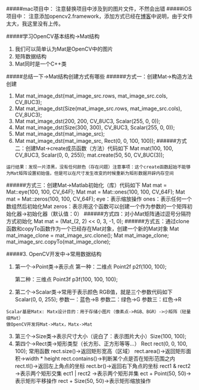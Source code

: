 #####mac项目中：
注意替换项目中涉及到的图片文件，不然会出错
#####iOS项目中：
注意添加opencv2.framework，添加方式已经在[博客](https://www.jianshu.com/p/c54c887dc2f7)中说明，由于文件太大，我这里没有上传。

#####学习OpenCV基本结构->Mat结构
1. 我们可以简单认为Mat是OpenCV中的图片
2. 矩阵数据结构
3. Mat同时是一个C++类

#####总结一下->Mat结构创建方式有哪些
######方式一：创建Mat->构造方法创建
1. Mat mat_image_dst(mat_image_src.rows, mat_image_src.cols, CV_8UC3);
2. Mat mat_image_dst(Size(mat_image_src.rows, mat_image_src.cols), CV_8UC3);
3. Mat mat_image_dst(200, 200, CV_8UC3, Scalar(255, 0, 0));
4. Mat mat_image_dst(Size(300, 300), CV_8UC3, Scalar(255, 0, 0));
5. Mat mat_image_dst(mat_image_src);
6. Mat mat_image_dst(mat_image_src, Rect(0, 0, 100, 100));
######方式二：创建Mat->create成员函数（方法）代码如下
Mat mat(100, 100, CV_8UC3, Scalar(0, 0, 255));
mat.create(50, 50, CV_8UC(3));
```
运行结果：发现一片漆黑，没有任何颜色（存在问题）注意事项：这个create函数起始不能够为Mat矩阵设置初始值，但是可以在尺寸发生改变的时候重新为矩形数据开辟内存空间
```

######方式三：创建Mat->Matlab初始化（库）代码如下
Mat mat = Mat::eye(100, 100, CV_64F);
Mat mat = Mat::ones(100, 100, CV_64F);
Mat mat = Mat::zeros(100, 100, CV_64F);
eye：表示缩放操作
ones：表示任何一个数组然后初始化Mat
zeros：表示用这个函数可以创建一个作为参数的一个矩阵初始化器->初始化器（默认值：0）
######方式四：对小Mat矩阵通过逗号分隔符方式初始化
Mat mat = (Mat_<int>(2, 2) << 0, 3, -1, 0);
######方式五：通过clone函数和copyTo函数作为一个已经存在Mat对象，创建一个新的Mat对象
Mat mat_image_clone = mat_image_src.clone();
Mat mat_image_clone;
mat_image_src.copyTo(mat_image_clone);

#####3. OpenCV开发中->常用数据结构
1. 第一个->Point类->表示点
	第一种：二维点
	Point2f p2f(100, 100);
	
	第二种：三维点
	Point3f p3f(100, 100, 100);
2. 第二个->Scalar类->常用于表示颜色
	RGB值，就是三个参数代码如下
	Scalar(0, 0, 255);
	参数一：蓝色->B
	参数二：绿色->G
	参数三：红色->R			
```
Scalar基是Matx: Matx设计目的：用于存储小图片（像素点->RGB、BGR）->小矩阵（轻量级Mat）
做OpenCV开发将Mat->Matx，Matx->Mat
```
3. 第三个->Size类->表示尺寸大小（说白了：表示图片大小）Size(100, 100); 
4. 第四个->Rect类->矩形类型（长方形、正方形等等…）
	Rect rect(0, 0, 100, 100);
	常用函数
rect.size()->返回矩形宽高（区域）
rect.area()->返回矩形面积->width * height
rect.contains()->判断某个点是否在矩形范围之内
rect.tl()->返回左上角点的坐标
rect.br()->返回右下角点的坐标
rect1 & rect2 ->表示两个矩形交集
ect1 | rect2 ->表示两个矩形并集
ect + Point(50, 50)->表示矩形平移操作
rect + Size(50, 50)->表示矩形缩放操作

